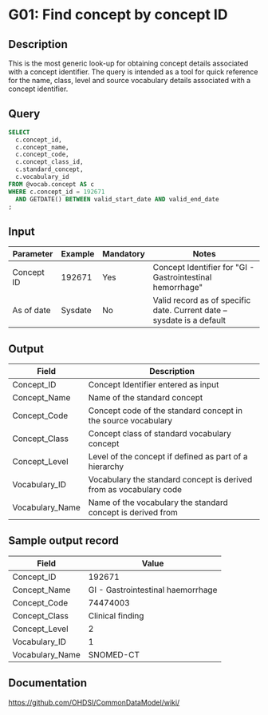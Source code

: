 <!---
Group:general
Name:G01 Find concept by concept ID
Author:Patrick Ryan
CDM Version: 5.0
-->

# G01: Find concept by concept ID

## Description
This is the most generic look-up for obtaining concept details associated with a concept identifier. The query is intended as a tool for quick reference for the name, class, level and source vocabulary details associated with a concept identifier.

## Query
```sql
SELECT
  c.concept_id,
  c.concept_name,
  c.concept_code,
  c.concept_class_id,
  c.standard_concept,
  c.vocabulary_id
FROM @vocab.concept AS c
WHERE c.concept_id = 192671
  AND GETDATE() BETWEEN valid_start_date AND valid_end_date
;
```

## Input

|  Parameter |  Example |  Mandatory |  Notes |
| --- | --- | --- | --- |
|  Concept ID |  192671 |  Yes | Concept Identifier for "GI - Gastrointestinal hemorrhage" |
|  As of date |  Sysdate |  No | Valid record as of specific date. Current date – sysdate is a default |

## Output

|  Field |  Description |
| --- | --- |
|  Concept_ID |  Concept Identifier entered as input |
|  Concept_Name |  Name of the standard concept |
|  Concept_Code |  Concept code of the standard concept in the source vocabulary |
|  Concept_Class |  Concept class of standard vocabulary concept |
|  Concept_Level |  Level of the concept if defined as part of a hierarchy |
|  Vocabulary_ID |  Vocabulary the standard concept is derived from as vocabulary code |
|  Vocabulary_Name |  Name of the vocabulary the standard concept is derived from |

## Sample output record

|  Field |  Value |
| --- | --- |
|  Concept_ID |  192671 |
|  Concept_Name |  GI - Gastrointestinal haemorrhage |
|  Concept_Code |  74474003 |
|  Concept_Class |  Clinical finding |
|  Concept_Level |  2 |
|  Vocabulary_ID |  1 |
|  Vocabulary_Name |  SNOMED-CT |

## Documentation
https://github.com/OHDSI/CommonDataModel/wiki/

